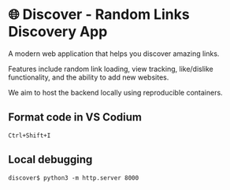 # 🌐 Discover - Random Links Discovery App

A modern web application that helps you discover amazing links.

Features include random link loading, view tracking, like/dislike functionality, and the ability to add new websites.

We aim to host the backend locally using reproducible containers.

## Format code in VS Codium
```
Ctrl+Shift+I
```

## Local debugging
```
discover$ python3 -m http.server 8000
```

